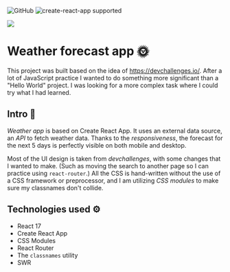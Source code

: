 ![GitHub](https://img.shields.io/github/license/zsofiaflorek/weather-app?style=plastic)
![create-react-app supported](https://img.shields.io/badge/CRA-supported-green.svg?style=plastic)

![](https://t3.ftcdn.net/jpg/08/92/32/58/360_F_892325834_jOMihZEjdJDbGWQohTSh0QpQxDD70RkB.webp)

# Weather forecast app 🌞

This project was built based on the idea of https://devchallenges.io/. 
After a lot of JavaScript practice I wanted to do something more significant than a "Hello World" project.
I was looking for a more complex task where I could try what I had learned.

## Intro 📄

*Weather app* is based on Create React App. It uses an external data source, an *API* to fetch weather data. Thanks to the *responsiveness*, the forecast for the next 5 days is perfectly visible on both mobile and desktop.

Most of the UI design is taken from *devchallenges*, with some changes that I wanted to make. (Such as moving the search to another page so I can practice using `react-router`.) All the CSS is hand-written without the use of a CSS framework or preprocessor, and I am utilizing *CSS modules* to make sure my classnames don't collide.

## Technologies used ⚙
- React 17
- Create React App
- CSS Modules
- React Router
- The `classnames` utility
- SWR
